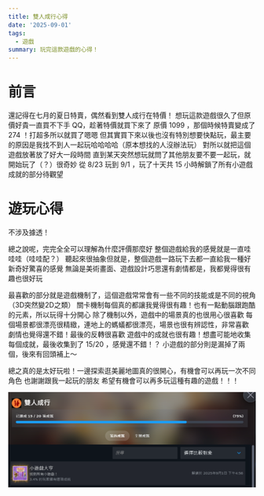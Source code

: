 ```yaml
---
title: 雙人成行心得
date: '2025-09-01'
tags:
  - 遊戲
summary: 玩完這款遊戲的心得！
---
```

# 前言
還記得在七月的夏日特賣，偶然看到雙人成行在特價！
想玩這款遊戲很久了但原價好貴一直買不下手 QQ，趁著特價就買下來了
原價 1099 ，那個時候特賣變成了 274 ！打超多所以就買了嗯嗯
但其實買下來以後也沒有特別想要快點玩，最主要的原因是我找不到人一起玩哈哈哈哈（原本想找的人沒辦法玩）
對所以就把這個遊戲放著放了好大一段時間
直到某天突然想玩就問了其他朋友要不要一起玩，就開始玩了（？）很奇妙
從 8/23 玩到 9/1 ，玩了十天共 15 小時解鎖了所有小遊戲
成就的部分待觀望
# 遊玩心得
不涉及據透！

總之說呢，完完全全可以理解為什麼評價那麼好
整個遊戲給我的感覺就是一直哇哇哇（哇哇配？）
聽起來很抽象但就是，整個遊戲一路玩下去都一直給我一種好新奇好驚喜的感覺
無論是美術畫面、遊戲設計巧思還有劇情都是，我都覺得很有趣也很好玩

最喜歡的部分就是遊戲機制了，這個遊戲常常會有一些不同的技能或是不同的視角（3D突然變2D之類）
關卡機制每個真的都讓我覺得很有趣！也有一點動腦跟跑酷的元素，所以玩得十分開心
除了機制以外，遊戲中的場景真的也很用心很喜歡
每個場景都很漂亮很精緻，連地上的螞蟻都很漂亮，場景也很有辨認性，非常喜歡
劇情也覺得還不錯！最後的反轉很喜歡
遊戲中的成就也很有趣！想盡可能地收集每個成就，最後收集到了 15/20 ，感覺還不錯！？
小遊戲的部分則是漏掉了兩個，後來有回頭補上～

總之真的是太好玩啦！一邊探索逛美麗地圖真的很開心，有機會可以再玩一次不同角色
也謝謝跟我一起玩的朋友
希望有機會可以再多玩這種有趣的遊戲！！！

![alt text](postpic/001/000.png)